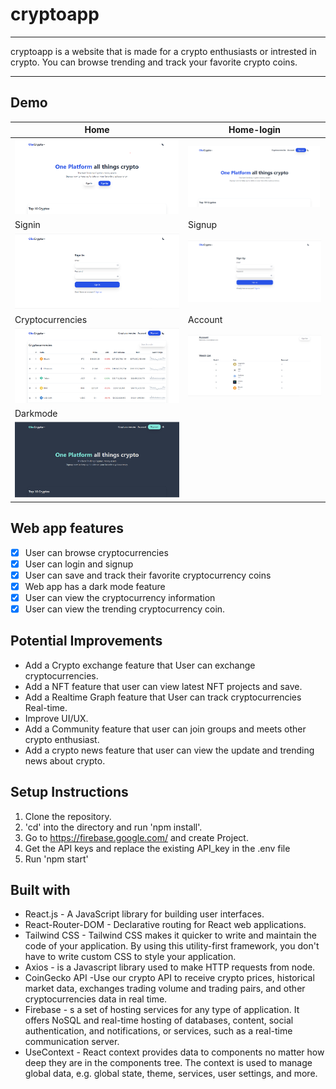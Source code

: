 # cryptoapp

---

cryptoapp is a website that is made for a crypto enthusiasts or intrested in crypto. You can browse trending and track your favorite crypto coins.

---

## Demo



<!-- Feature Images -->

| Home                                                                                                      | Home-login                                                                                     |
| --------------------------------------------------------------------------------------------------------- | ---------------------------------------------------------------------------------------------- |
| ![Home](https://github.com/noven21/crypt-project/blob/main/gitimgs/home-header.png)                       | ![Home-login](https://github.com/noven21/crypt-project/blob/main/gitimgs/hom-header-login.png) |
| Signin                                                                                                    | Signup                                                                                         |
| ![Signin](https://github.com/noven21/crypt-project/blob/main/gitimgs/signin.png)                          | ![Signup](https://github.com/noven21/crypt-project/blob/main/gitimgs/signup.png)               |
| Cryptocurrencies                                                                                          | Account                                                                                        |
| ![Cryptocurrencies](https://github.com/noven21/crypt-project/blob/main/gitimgs/cryptocurrencies-page.png) | ![Account](https://github.com/noven21/crypt-project/blob/main/gitimgs/account-page.png)        |
| Darkmode                                                                                                  |
| ![Darkmode](https://github.com/noven21/crypt-project/blob/main/gitimgs/dark-mode.png)                     |

## Web app features

- [x] User can browse cryptocurrencies
- [x] User can login and signup
- [x] User can save and track their favorite cryptocurrency coins
- [x] Web app has a dark mode feature
- [x] User can view the cryptocurrency information
- [x] User can view the trending cryptocurrency coin.

## Potential Improvements

- Add a Crypto exchange feature that User can exchange cryptocurrencies.
- Add a NFT feature that user can view latest NFT projects and save.
- Add a Realtime Graph feature that User can track cryptocurrencies Real-time.
- Improve UI/UX.
- Add a Community feature that user can join groups and meets other crypto enthusiast.
- Add a crypto news feature that user can view the update and trending news about crypto.

## Setup Instructions

1.  Clone the repository.
2.  'cd' into the directory and run 'npm install'.
3.  Go to https://firebase.google.com/ and create Project.
4.  Get the API keys and replace the existing API_key in the .env file
5.  Run 'npm start'

## Built with

- React.js - A JavaScript library for building user interfaces.
- React-Router-DOM - Declarative routing for React web applications.
- Tailwind CSS - Tailwind CSS makes it quicker to write and maintain the code of your application. By using this utility-first framework, you don't have to write custom CSS to style your application.
- Axios - is a Javascript library used to make HTTP requests from node.
- CoinGecko API -Use our crypto API to receive crypto prices, historical market data, exchanges trading volume and trading pairs, and other cryptocurrencies data in real time.
- Firebase - s a set of hosting services for any type of application. It offers NoSQL and real-time hosting of databases, content, social authentication, and notifications, or services, such as a real-time communication server.
- UseContext - React context provides data to components no matter how deep they are in the components tree. The context is used to manage global data, e.g. global state, theme, services, user settings, and more.

